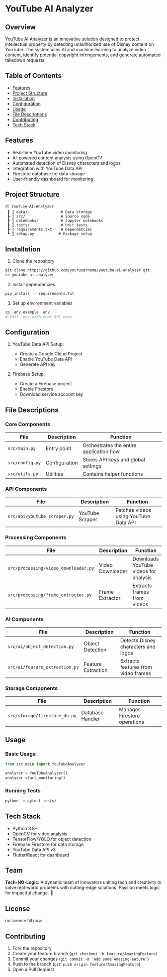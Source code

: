 # YouTube AI Analyzer

## Overview
YouTube AI Analyzer is an innovative solution designed to protect intellectual property by detecting unauthorized use of Disney content on YouTube. The system uses AI and machine learning to analyze video content, identify potential copyright infringements, and generate automated takedown requests.

## Table of Contents
- [Features](#features)
- [Project Structure](#project-structure)
- [Installation](#installation)
- [Configuration](#configuration)
- [Usage](#usage)
- [File Descriptions](#file-descriptions)
- [Contributing](#contributing)
- [Tech Stack](#tech-stack)

## Features
- Real-time YouTube video monitoring
- AI-powered content analysis using OpenCV
- Automated detection of Disney characters and logos
- Integration with YouTube Data API
- Firestore database for data storage
- User-friendly dashboard for monitoring

## Project Structure
```
📦 YouTube-AI-Analyzer  
 ┣ 📂 data/               # Data storage
 ┣ 📂 src/                # Source code
 ┣ 📂 notebooks/          # Jupyter notebooks
 ┣ 📂 tests/              # Unit tests
 ┣ 📜 requirements.txt    # Dependencies
 ┗ 📜 setup.py           # Package setup
```

## Installation
1. Clone the repository
```bash
git clone https://github.com/yourusername/youtube-ai-analyzer.git
cd youtube-ai-analyzer
```

2. Install dependencies
```bash
pip install -r requirements.txt
```

3. Set up environment variables
```bash
cp .env.example .env
# Edit .env with your API keys
```

## Configuration
1. YouTube Data API Setup:
   - Create a Google Cloud Project
   - Enable YouTube Data API
   - Generate API key

2. Firebase Setup:
   - Create a Firebase project
   - Enable Firestore
   - Download service account key

## File Descriptions

### Core Components

| File | Description | Function |
|------|-------------|-----------|
| `src/main.py` | Entry point | Orchestrates the entire application flow |
| `src/config.py` | Configuration | Stores API keys and global settings |
| `src/utils.py` | Utilities | Contains helper functions |

### API Components

| File | Description | Function |
|------|-------------|-----------|
| `src/api/youtube_scraper.py` | YouTube Scraper | Fetches videos using YouTube Data API |

### Processing Components

| File | Description | Function |
|------|-------------|-----------|
| `src/processing/video_downloader.py` | Video Downloader | Downloads YouTube videos for analysis |
| `src/processing/frame_extractor.py` | Frame Extractor | Extracts frames from videos |

### AI Components

| File | Description | Function |
|------|-------------|-----------|
| `src/ai/object_detection.py` | Object Detection | Detects Disney characters and logos |
| `src/ai/feature_extraction.py` | Feature Extraction | Extracts features from video frames |

### Storage Components

| File | Description | Function |
|------|-------------|-----------|
| `src/storage/firestore_db.py` | Database Handler | Manages Firestore operations |

## Usage

### Basic Usage
```python
from src.main import YouTubeAnalyzer

analyzer = YouTubeAnalyzer()
analyzer.start_monitoring()
```

### Running Tests
```bash
python -m pytest tests/
```

## Tech Stack
- Python 3.8+
- OpenCV for video analysis
- TensorFlow/YOLO for object detection
- Firebase Firestore for data storage
- YouTube Data API v3
- Flutter/React for dashboard

## Team
**Tech-NO-Logic**: A dynamic team of innovators uniting tech and creativity to solve real-world problems with cutting-edge solutions. Passion meets logic for impactful change. 🚀

## License
no license till now

## Contributing
1. Fork the repository
2. Create your feature branch (`git checkout -b feature/AmazingFeature`)
3. Commit your changes (`git commit -m 'Add some AmazingFeature'`)
4. Push to the branch (`git push origin feature/AmazingFeature`)
5. Open a Pull Request